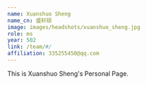 ```yaml
---
name: Xuanshuo Sheng
name_cn: 盛轩硕
image: images/headshots/xuanshuo_sheng.jpg
role: ms
year: 502
link: /team/#/
affiliation: 335255450@qq.com
---
```


This is Xuanshuo Sheng's Personal Page.
